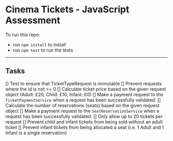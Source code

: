 # Cinema Tickets - JavaScript Assessment

To run this repo:

- run `npm install` to install
- run `npm test` to run the tests

---

## Tasks

[] Test to ensure that TicketTypeRequest is immutable
[] Prevent requests where the id is not >= 0
[] Calculate ticket price based on the given request object (Adult: £20, Child: £10, Infant: £0)
[] Make a payment request to the `TicketPaymentService` when a request has been successfully validated.
[] Calculate the number of reservations (seats) based on the given request object
[] Make a payment request to the `SeatReservationService` when a request has been successfully validated.
[] Only allow up to 20 tickets per request
[] Prevent child and infant tickets from being sold without an adult ticket
[] Prevent infant tickets from being allocated a seat (i.e. 1 Adult and 1 Infant is a single reservation)
